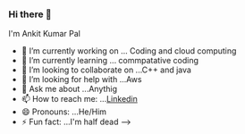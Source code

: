 ### Hi there 👋
I'm Ankit Kumar Pal

- 🔭 I’m currently working on ... Coding and cloud computing
- 🌱 I’m currently learning ... commpatative coding
- 👯 I’m looking to collaborate on ...C++ and java
- 🤔 I’m looking for help with ...Aws
- 💬 Ask me about ...Anythig
- 📫 How to reach me: ...[Linkedin](https://www.linkedin.com/in/ankit-kumar-pal-bb9a1b191)
- 😄 Pronouns: ...He/Him
- ⚡ Fun fact: ...I'm half dead
-->
